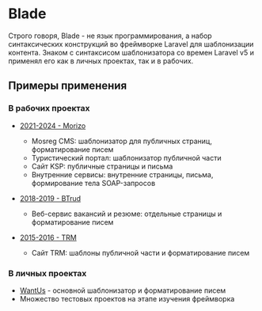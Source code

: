 # Blade

Строго говоря, Blade - не язык программирования, а набор синтаксических конструкций во фреймворке Laravel для шаблонизации контента. Знаком с синтаксисом шаблонизатора со времен Laravel v5 и применял его как в личных проектах, так и в рабочих.

## Примеры применения

### В рабочих проектах

- [2021-2024 - Morizo](../../experience/work/dev/2021-2024%20-%20Morizo.md)
    - Mosreg CMS: шаблонизатор для публичных страниц, форматирование писем
    - Туристический портал: шаблонизатор публичной части
    - Сайт KSP: публичные страницы и письма
    - Внутренние сервисы: внутренние страницы, письма, формирование тела SOAP-запросов

- [2018-2019 - BTrud](../../experience/work/dev/2018-2019%20-%20BTrud.md)
    - Веб-сервис вакансий и резюме: отдельные страницы и форматирование писем

- [2015-2016 - TRM](../../experience/work/dev/2015-2016%20-%20TRM.md)
    - Сайт TRM: шаблоны публичной части и форматирование писем

### В личных проектах

- [WantUs](../../experience/projects/WantUs.md) - основной шаблонизатор и форматирование писем
- Множество тестовых проектов на этапе изучения фреймворка

